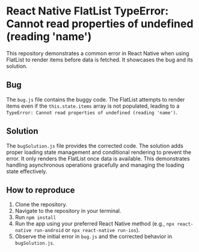 # React Native FlatList TypeError: Cannot read properties of undefined (reading 'name')

This repository demonstrates a common error in React Native when using FlatList to render items before data is fetched. It showcases the bug and its solution.

## Bug
The `bug.js` file contains the buggy code.  The FlatList attempts to render items even if the `this.state.items` array is not populated, leading to a `TypeError: Cannot read properties of undefined (reading 'name')`.

## Solution
The `bugSolution.js` file provides the corrected code. The solution adds proper loading state management and conditional rendering to prevent the error. It only renders the FlatList once data is available.   This demonstrates handling asynchronous operations gracefully and managing the loading state effectively.

## How to reproduce
1. Clone the repository.
2. Navigate to the repository in your terminal.
3. Run `npm install`
4. Run the app using your preferred React Native method (e.g., `npx react-native run-android` or `npx react-native run-ios`).
5. Observe the initial error in `bug.js` and the corrected behavior in `bugSolution.js`.